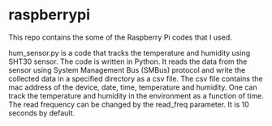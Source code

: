 # raspberrypi

This repo contains the some of the Raspberry Pi codes that I used.

hum_sensor.py is a code that tracks the temperature and humidity using SHT30 sensor. The code is written in Python. It reads the data from the sensor using System Management Bus (SMBus) protocol and write the collected data in a specified directory as a csv file. The csv file contains the mac address of the device, date, time, temperature and humidity. One can track the temperature and humidity in the environment as a function of time. The read frequency can be changed by the read_freq parameter. It is 10 seconds by default.

